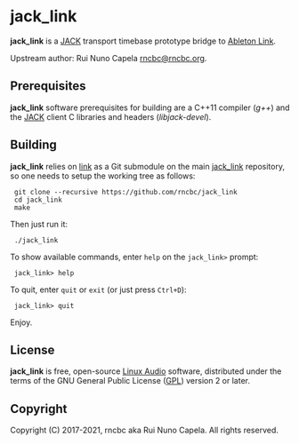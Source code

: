 # jack_link 

  **jack_link** is a [JACK](http://jackaudio.org) transport timebase
  prototype bridge to [Ableton Link](https://www.ableton.com/en/link/).

  Upstream author: Rui Nuno Capela <rncbc@rncbc.org>.


## Prerequisites

   **jack_link** software prerequisites for building are a C++11 compiler
   (_g++_) and the [JACK](http://jackaudio.org) client C libraries and headers
   (_libjack-devel_).


## Building

   **jack_link** relies on [link](https://github.com/Ableton/link) as a Git 
   submodule on the main [jack_link](https://github.com/rncbc/jack_link)
   repository, so one needs to setup the working tree as follows:

     git clone --recursive https://github.com/rncbc/jack_link
     cd jack_link
     make

   Then just run it:

     ./jack_link

   To show available commands, enter `help` on the `jack_link>` prompt:

     jack_link> help

   To quit, enter `quit` or `exit` (or just press `Ctrl+D`):

     jack_link> quit

   Enjoy.


## License

   **jack_link** is free, open-source [Linux Audio](http://linuxaudio.org)
   software, distributed under the terms of the GNU General Public License
   ([GPL](http://www.gnu.org/copyleft/gpl.html)) version 2 or later.


## Copyright

   Copyright (C) 2017-2021, rncbc aka Rui Nuno Capela. All rights reserved.
